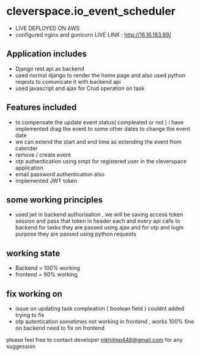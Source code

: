 # cleverspace.io_event_scheduler
- LIVE DEPLOYED ON AWS 
- configured nginx and gunicorn
LIVE LINK : http://16.16.183.89/
## Application includes
- Django rest api as backend
- used normal django to render the home page and also used python reqests to comunicate it with backend api
- used javascript and ajax for Crud operation on task 

## Features included
- to compensate the update event status( compleated or not ) i have implemented drag the event to some other dates to change the event date 
- we can extend the start and end time as extending the event from calender
- remove / create event
- otp authentication using smpt for registered user in the cleverspace application
- email password authentication also
- implemented JWT token 

## some working principles
- used jwt in backend authorisation , we will be saving access token session and pass that token in header each and every api calls to backend 
for tasks they are passed using ajax and for otp and login purpose they are passed using python requests

## working state 
- Backend = 100% working
- frontend = 90% working
  
## fix working on 
- issue on updating task compleation ( boolean field ) couldnt added trying to fix
- otp autentication sometimes not working in frontend , works 100% fine on backend need to fix on frontend

please feel free to contact developer nikhilmp448@gmail.com for any suggession
